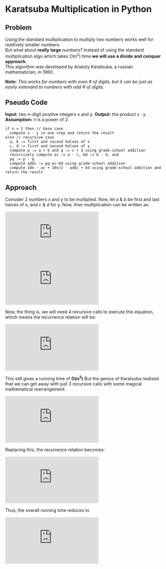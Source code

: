 # Karatsuba Multiplication in Python

## Problem
Using the standard multiplication to multiply two numbers works well for realtively smaller numbers.  
But what about **really large** numbers? Instead of using the standard multiplication algo which takes O(n<sup>2</sup>) time
**we will use a divide and conquer approach.**  
This algorithm was developed by Anatoly Karatsuba, a russian mathematician, in 1960. 

**Note:** _This works for numbers with even # of digits, but it can be just as easily extended to numbers with odd # of digits._

## Pseudo Code
**Input:** two n-digit positive integers x and y.
**Output:** the product x · y.  
**Assumption:** n is a power of 2.
```
if n = 1 then // base case
  compute x · y in one step and return the result
else // recursive case
  a, b := first and second halves of x
  c, d := first and second halves of y
  compute p := a + b and q := c + d using grade-school addition
  recursively compute ac := a · c, bd := b · d, and
  pq := p · q
  compute adbc := pq-ac-bd using grade-school addition
  compute 10n · ac + 10n/2 · adbc + bd using grade-school addition and return the result
```

## Approach
Consider 2 numbers x and y to be multiplied.
Now, let a & b be first and last halves of x, and c & d for y.
Now, thier multiplication can be written as:  

![formula1](http://latex.codecogs.com/gif.latex?%5Cdpi%7B150%7D%20x%20%5Ccdot%20y%20%3D%20%2810%5E%7B%5Cfrac%7Bn%7D%7B2%7D%7D%20a%20&plus;%20b%29%20%5Ccdot%20%2810%5E%7B%5Cfrac%7Bn%7D%7B2%7D%7D%20c%20&plus;%20d%29)  
![formula2](http://latex.codecogs.com/gif.latex?%5Cdpi%7B150%7D%20x%20%5Ccdot%20y%20%3D%2010%5E%7Bn%7D%20%B7%20%28ac%29%20&plus;%2010%5E%7B%5Cfrac%7Bn%7D%7B2%7D%7D%20%B7%20%28a%20%B7%20d%20&plus;%20b%20%B7%20c%29%20&plus;%20b%20%B7%20d)

Now, the thing is, we will need 4 recursive calls to execute this equation, which means the recurrence relation will be:  

![recrela1](http://latex.codecogs.com/gif.latex?%5Cdpi%7B120%7D%20T%28n%29%20%5Cleq%204%20%5Ccdot%20T%28%5Cfrac%7Bn%7D%7B2%7D%29%20&plus;%20O%28n%29)

This still gives a running time of **O(n<sup>2</sup>)**
But the genius of Karatsuba realised that we can get away with just 3 recursive calls with some magical mathematical rearrangement.  

![formula3](http://latex.codecogs.com/gif.latex?%5Cdpi%7B120%7D%20%28a&plus;b%29%28c&plus;d%29-ac-bd%20%3D%20ad%20&plus;%20bc)

Replacing this, the recurrence relation becomes:  

![recrela2](http://latex.codecogs.com/gif.latex?%5Cdpi%7B120%7D%20T%28n%29%20%5Cleq%203%20%5Ccdot%20T%28%5Cfrac%7Bn%7D%7B2%7D%29%20&plus;%20O%28n%29)

Thus, the overall running time reduces to 

![runningtime](http://latex.codecogs.com/gif.latex?%5Cdpi%7B150%7D%20O%28n%5E%7B%5Clog_%7B2%7D%203%7D%29%20%5Capprox%20O%28n%5E%7B1.585%7D%29)

